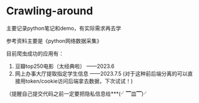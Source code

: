 # Crawling-around

主要记录python笔记和demo，有实际需求再去学

参考资料主要是《python网络数据采集》

目前爬虫成功的应用有：

1. 豆瓣top250电影（太经典啦）   ——2023.6
2. 网上办事大厅提取指定学生信息  ——2023.7.5
   (对于这种前后端分离的可以直接用token/cookie访问后端拿去数据，下次试试！)

（提醒自己提交代码之前一定要把隐私信息给***(╯▔皿▔)╯